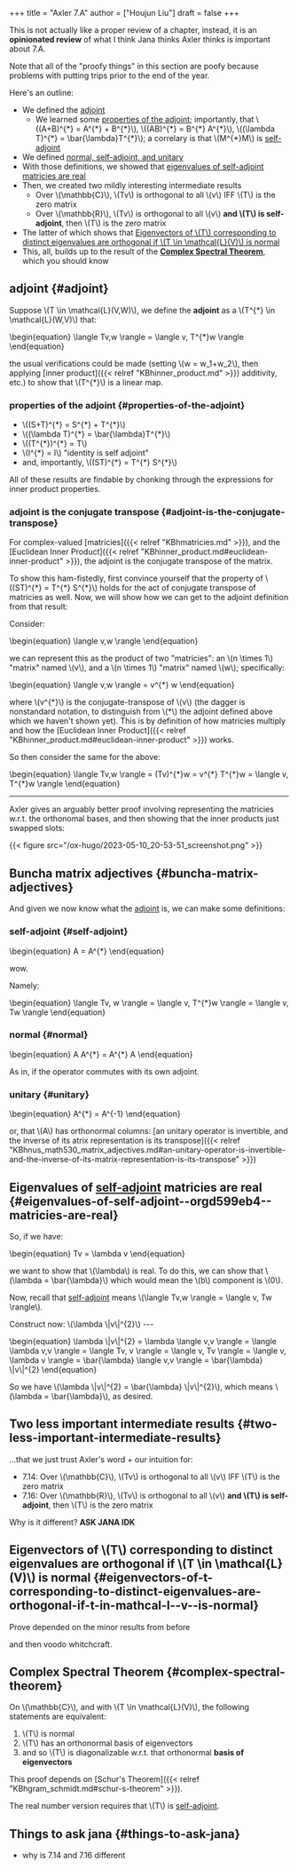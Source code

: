 +++
title = "Axler 7.A"
author = ["Houjun Liu"]
draft = false
+++

This is not actually like a proper review of a chapter, instead, it is an **opinionated review** of what I think Jana thinks Axler thinks is important about 7.A.

Note that all of the "proofy things" in this section are poofy because problems with putting trips prior to the end of the year.

Here's an outline:

-   We defined the [adjoint](#adjoint)
    -   We learned some [properties of the adjoint](#properties-of-the-adjoint); importantly, that \\((A+B)^{\*} = A^{\*} + B^{\*}\\), \\((AB)^{\*} = B^{\*} A^{\*}\\), \\((\lambda T)^{\*} = \bar{\lambda}T^{\*}\\); a correlary is that \\(M^{\*}M\\) is [self-adjoint](#self-adjoint)
-   We defined [normal, self-adjoint, and unitary](#buncha-matrix-adjectives)
-   With those definitions, we showed that [eigenvalues of self-adjoint matricies are real](#eigenvalues-of-self-adjoint--orgd599eb4--matricies-are-real)
-   Then, we created two mildly interesting intermediate results
    -   Over \\(\mathbb{C}\\), \\(Tv\\) is orthogonal to all \\(v\\) IFF \\(T\\) is the zero matrix
    -   Over \\(\mathbb{R}\\), \\(Tv\\) is orthogonal to all \\(v\\) **and \\(T\\) is self-adjoint**, then \\(T\\) is the zero matrix
-   The latter of which shows that [Eigenvectors of \\(T\\) corresponding to distinct eigenvalues are orthogonal if \\(T \in \mathcal{L}(V)\\) is normal](#eigenvectors-of-t-corresponding-to-distinct-eigenvalues-are-orthogonal-if-t-in-mathcal-l--v--is-normal)
-   This, all, builds up to the result of the **[Complex Spectral Theorem](#complex-spectral-theorem)**, which you should know


## adjoint {#adjoint}

Suppose \\(T \in \mathcal{L}(V,W)\\), we define the **adjoint** as a \\(T^{\*} \in \mathcal{L}(W,V)\\) that:

\begin{equation}
\langle Tv,w \rangle = \langle v, T^{\*}w \rangle
\end{equation}

the usual verifications could be made (setting \\(w = w\_1+w\_2\\), then applying [inner product]({{< relref "KBhinner_product.md" >}}) additivity, etc.) to show that \\(T^{\*}\\) is a linear map.


### properties of the adjoint {#properties-of-the-adjoint}

-   \\((S+T)^{\*} = S^{\*} + T^{\*}\\)
-   \\((\lambda T)^{\*} = \bar{\lambda}T^{\*}\\)
-   \\((T^{\*})^{\*} = T\\)
-   \\(I^{\*} = I\\) "identity is self adjoint"
-   and, importantly, \\((ST)^{\*} = T^{\*} S^{\*}\\)

All of these results are findable by chonking through the expressions for inner product properties.


### adjoint is the conjugate transpose {#adjoint-is-the-conjugate-transpose}

For complex-valued [matricies]({{< relref "KBhmatricies.md" >}}), and the [Euclidean Inner Product]({{< relref "KBhinner_product.md#euclidean-inner-product" >}}), the adjoint is the conjugate transpose of the matrix.

To show this ham-fistedly, first convince yourself that the property of \\((ST)^{\*} = T^{\*} S^{\*}\\) holds for the act of conjugate transpose of matricies as well. Now, we will show how we can get to the adjoint definition from that result:

Consider:

\begin{equation}
\langle v,w \rangle
\end{equation}

we can represent this as the product of two "matricies": an \\(n \times 1\\) "matrix" named \\(v\\), and a \\(n \times 1\\) "matrix" named \\(w\\); specifically:

\begin{equation}
\langle v,w \rangle = v^{\*} w
\end{equation}

where \\(v^{\*}\\) is the conjugate-transpose of \\(v\\) (the dagger is nonstandard notation, to distinguish from \\(\*\\) the adjoint defined above which we haven't shown yet). This is by definition of how matricies multiply and how the [Euclidean Inner Product]({{< relref "KBhinner_product.md#euclidean-inner-product" >}}) works.

So then consider the same for the above:

\begin{equation}
\langle Tv,w \rangle = (Tv)^{\*}w = v^{\*} T^{\*}w = \langle v, T^{\*}w \rangle
\end{equation}

---

Axler gives an arguably better proof involving representing the matricies w.r.t. the orthonomal bases, and then showing that the inner products just swapped slots:

{{< figure src="/ox-hugo/2023-05-10_20-53-51_screenshot.png" >}}


## Buncha matrix adjectives {#buncha-matrix-adjectives}

And given we now know what the [adjoint](#adjoint) is, we can make some definitions:


### self-adjoint {#self-adjoint}

\begin{equation}
A = A^{\*}
\end{equation}

wow.

Namely:

\begin{equation}
\langle Tv, w \rangle = \langle v, T^{\*}w \rangle = \langle v, Tw \rangle
\end{equation}


### normal {#normal}

\begin{equation}
A A^{\*} = A^{\*} A
\end{equation}

As in, if the operator commutes with its own adjoint.


### unitary {#unitary}

\begin{equation}
A^{\*} = A^{-1}
\end{equation}

or, that \\(A\\) has orthonormal columns: [an unitary operator is invertible, and the inverse of its atrix representation is its transpose]({{< relref "KBhnus_math530_matrix_adjectives.md#an-unitary-operator-is-invertible-and-the-inverse-of-its-matrix-representation-is-its-transpose" >}})


## Eigenvalues of [self-adjoint](#self-adjoint) matricies are real {#eigenvalues-of-self-adjoint--orgd599eb4--matricies-are-real}

So, if we have:

\begin{equation}
Tv = \lambda v
\end{equation}

we want to show that \\(\lambda\\) is real. To do this, we can show that \\(\lambda = \bar{\lambda}\\) which would mean the \\(b\\) component is \\(0\\).

Now, recall that [self-adjoint](#self-adjoint) means \\(\langle Tv,w \rangle = \langle v, Tw \rangle\\).

Construct now: \\(\lambda \\|v\\|^{2}\\) ---

\begin{equation}
\lambda \\|v\\|^{2} = \lambda \langle v,v \rangle = \langle \lambda v,v \rangle = \langle Tv, v \rangle = \langle v, Tv \rangle = \langle v, \lambda v \rangle = \bar{\lambda} \langle v,v \rangle = \bar{\lambda} \\|v\\|^{2}
\end{equation}

So we have \\(\lambda \\|v\\|^{2} = \bar{\lambda} \\|v\\|^{2}\\), which means \\(\lambda = \bar{\lambda}\\), as desired.


## Two less important intermediate results {#two-less-important-intermediate-results}

...that we just trust Axler's word + our intuition for:

-   7.14: Over \\(\mathbb{C}\\), \\(Tv\\) is orthogonal to all \\(v\\) IFF \\(T\\) is the zero matrix
-   7.16: Over \\(\mathbb{R}\\), \\(Tv\\) is orthogonal to all \\(v\\) **and \\(T\\) is self-adjoint**, then \\(T\\) is the zero matrix

Why is it different? ****ASK JANA IDK****


## Eigenvectors of \\(T\\) corresponding to distinct eigenvalues are orthogonal if \\(T \in \mathcal{L}(V)\\) is normal {#eigenvectors-of-t-corresponding-to-distinct-eigenvalues-are-orthogonal-if-t-in-mathcal-l--v--is-normal}

Prove depended on the minor results from before

and then voodo whitchcraft.


## Complex Spectral Theorem {#complex-spectral-theorem}

On \\(\mathbb{C}\\), and with \\(T \in \mathcal{L}(V)\\), the following statements are equivalent:

1.  \\(T\\) is normal
2.  \\(T\\) has an orthonormal basis of eigenvectors
3.  and so \\(T\\) is diagonalizable w.r.t. that orthonormal **basis of eigenvectors**

This proof depends on [Schur's Theorem]({{< relref "KBhgram_schmidt.md#schur-s-theorem" >}}).

The real number version requires that \\(T\\) is [self-adjoint](#self-adjoint).


## Things to ask jana {#things-to-ask-jana}

-   why is 7.14 and 7.16 different
